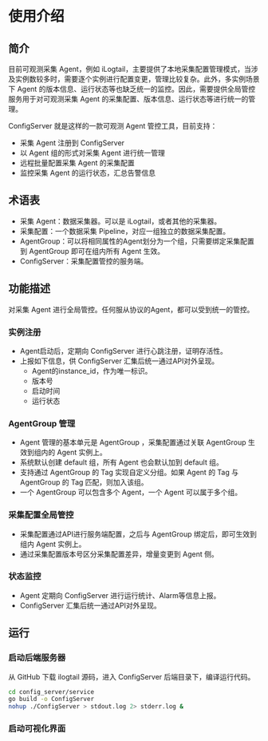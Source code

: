 # 使用介绍

## 简介

目前可观测采集 Agent，例如 iLogtail，主要提供了本地采集配置管理模式，当涉及实例数较多时，需要逐个实例进行配置变更，管理比较复杂。此外，多实例场景下 Agent 的版本信息、运行状态等也缺乏统一的监控。因此，需要提供全局管控服务用于对可观测采集 Agent 的采集配置、版本信息、运行状态等进行统一的管理。

ConfigServer 就是这样的一款可观测 Agent 管控工具，目前支持：

* 采集 Agent 注册到 ConfigServer
* 以 Agent 组的形式对采集 Agent 进行统一管理
* 远程批量配置采集 Agent 的采集配置
* 监控采集 Agent 的运行状态，汇总告警信息

## 术语表

* 采集 Agent：数据采集器。可以是 iLogtail，或者其他的采集器。
* 采集配置：一个数据采集 Pipeline，对应一组独立的数据采集配置。
* AgentGroup：可以将相同属性的Agent划分为一个组，只需要绑定采集配置到 AgentGroup 即可在组内所有 Agent 生效。
* ConfigServer：采集配置管控的服务端。

## 功能描述

对采集 Agent 进行全局管控。任何服从协议的Agent，都可以受到统一的管控。

### 实例注册

* Agent启动后，定期向 ConfigServer 进行心跳注册，证明存活性。
* 上报如下信息，供 ConfigServer 汇集后统一通过API对外呈现。
  * Agent的instance_id，作为唯一标识。
  * 版本号
  * 启动时间
  * 运行状态

### AgentGroup 管理

* Agent 管理的基本单元是 AgentGroup ，采集配置通过关联 AgentGroup 生效到组内的 Agent 实例上。
* 系统默认创建 default 组，所有 Agent 也会默认加到 default 组。
* 支持通过 AgentGroup 的 Tag 实现自定义分组。如果 Agent 的 Tag 与 AgentGroup 的 Tag 匹配，则加入该组。
* 一个 AgentGroup 可以包含多个 Agent，一个 Agent 可以属于多个组。

### 采集配置全局管控

* 采集配置通过API进行服务端配置，之后与 AgentGroup 绑定后，即可生效到组内 Agent 实例上。
* 通过采集配置版本号区分采集配置差异，增量变更到 Agent 侧。

### 状态监控

* Agent 定期向 ConfigServer 进行运行统计、Alarm等信息上报。
* ConfigServer 汇集后统一通过API对外呈现。

## 运行

### 启动后端服务器

从 GitHub 下载 ilogtail 源码，进入 ConfigServer 后端目录下，编译运行代码。

``` bash
cd config_server/service
go build -o ConfigServer
nohup ./ConfigServer > stdout.log 2> stderr.log &
```

### 启动可视化界面
